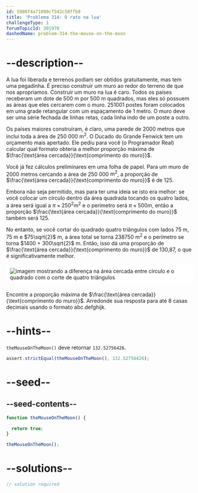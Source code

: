 ```yaml
---
id: 5900f4a71000cf542c50ffb9
title: 'Problema 314: O rato na lua'
challengeType: 1
forumTopicId: 301970
dashedName: problem-314-the-mouse-on-the-moon
---
```


# --description--

A lua foi liberada e terrenos podiam ser obtidos gratuitamente, mas tem uma pegadinha. É preciso construir um muro ao redor do terreno de que nos apropriamos. Construir um muro na lua é caro. Todos os países receberam um dote de 500 m por 500 m quadrados, mas eles só possuem as áreas que eles cercarem com o muro. 251001 postes foram colocados em uma grade retangular com um espaçamento de 1 metro. O muro deve ser uma série fechada de linhas retas, cada linha indo de um poste a outro.

Os países maiores construíram, é claro, uma parede de 2000 metros que inclui toda a área de 250 000 $\text{m}^2$. O Ducado do Grande Fenwick tem um orçamento mais apertado. Ele pediu para você (o Programador Real) calcular qual formato obteria a melhor proporção máxima de $\frac{\text{área cercada}}{\text{comprimento do muro}}$.

Você já fez cálculos preliminares em uma folha de papel. Para um muro de 2000 metros cercando a área de 250 000 $\text{m}^2$, a proporção de $\frac{\text{área cercada}}{\text{comprimento do muro}}$ é de 125.

Embora não seja permitido, mas para ter uma ideia se isto era melhor: se você colocar um círculo dentro da área quadrada tocando os quatro lados, a área será igual a $π \times {250}^2 \text{m}^2$ e o perímetro será $π \times 500 \text{m}$, então a proporção $\frac{\text{área cercada}}{\text{comprimento do muro}}$ também será 125.

No entanto, se você cortar do quadrado quatro triângulos com lados 75 m, 75 m e $75\sqrt{2}$ m, a área total se torna 238750 $\text{m}^2$ e o perímetro se torna $1400 + 300\sqrt{2}$ m. Então, isso dá uma proporção de $\frac{\text{área cercada}}{\text{comprimento do muro}}$ de 130,87, o que é significativamente melhor.

<img alt="imagem mostrando a diferença na área cercada entre círculo e o quadrado com o corte de quatro triângulos" src="https://cdn.freecodecamp.org/curriculum/project-euler/the-mouse-on-the-moon.gif" style="background-color: white; padding: 10px; display: block; margin-right: auto; margin-left: auto; margin-bottom: 1.2rem;" />

Encontre a proporção máxima de $\frac{\text{área cercada}}{\text{comprimento do muro}}$. Arredonde sua resposta para até 8 casas decimais usando o formato abc.defghijk.

# --hints--

`theMouseOnTheMoon()` deve retornar `132.52756426`.

```js
assert.strictEqual(theMouseOnTheMoon(), 132.52756426);
```

# --seed--

## --seed-contents--

```js
function theMouseOnTheMoon() {

  return true;
}

theMouseOnTheMoon();
```

# --solutions--

```js
// solution required
```
